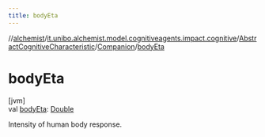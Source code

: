 ```yaml
---
title: bodyEta
---
```

//[alchemist](../../../../index.html)/[it.unibo.alchemist.model.cognitiveagents.impact.cognitive](../../index.html)/[AbstractCognitiveCharacteristic](../index.html)/[Companion](index.html)/[bodyEta](body-eta.html)



# bodyEta



[jvm]\
val [bodyEta](body-eta.html): [Double](https://kotlinlang.org/api/latest/jvm/stdlib/kotlin/-double/index.html)



Intensity of human body response.




